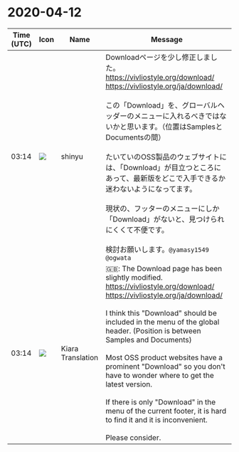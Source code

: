 # 2020-04-12

|Time (UTC)|Icon|Name|Message|
|---|---|---|---|
|03:14|![](https://avatars.slack-edge.com/2018-04-27/354445776386_e258f5ed5ba887b08668_72.jpg)|shinyu|Downloadページを少し修正しました。<br><https://vivliostyle.org/download/><br><https://vivliostyle.org/ja/download/><br><br>この「Download」を、グローバルヘッダーのメニューに入れるべきではないかと思います。（位置はSamplesとDocumentsの間）<br><br>たいていのOSS製品のウェブサイトには、「Download」が目立つところにあって、最新版をどこで入手できるか迷わないようになってます。<br><br>現状の、フッターのメニューにしか「Download」がないと、見つけられにくくて不便です。<br><br>検討お願いします。`@yamasy1549` `@ogwata`|
|03:14|![](https://avatars.slack-edge.com/2019-08-21/732685848020_f3f20736795184660348_72.png)|Kiara Translation|🇬🇧: The Download page has been slightly modified.<br><https://vivliostyle.org/download/><br><https://vivliostyle.org/ja/download/><br><br>I think this "Download" should be included in the menu of the global header. (Position is between Samples and Documents)<br><br>Most OSS product websites have a prominent "Download" so you don't have to wonder where to get the latest version.<br><br>If there is only "Download" in the menu of the current footer, it is hard to find it and it is inconvenient.<br><br>Please consider.|
